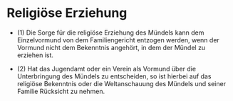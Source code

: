 # Religiöse Erziehung

- (1) Die Sorge für die religiöse Erziehung des Mündels kann dem Einzelvormund von dem Familiengericht entzogen werden, wenn der Vormund nicht dem Bekenntnis angehört, in dem der Mündel zu erziehen ist.

- (2) Hat das Jugendamt oder ein Verein als Vormund über die Unterbringung des Mündels zu entscheiden, so ist hierbei auf das religiöse Bekenntnis oder die Weltanschauung des Mündels und seiner Familie Rücksicht zu nehmen.

